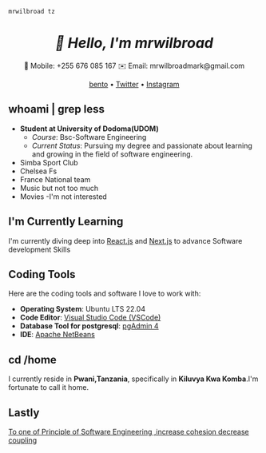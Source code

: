 ```mrwilbroad-tz
mrwilbroad tz
```
<h1 align="center">
  <i>👋 Hello, I'm mrwilbroad</i>
</h1>
<p align="center">
  📱 Mobile: +255 676 085 167
  ✉️ Email: mrwilbroadmark@gmail.com
</p>
<p align="center">
  <a href="https://bento.me/mrwilbroad">bento</a> •
  <a href="https://twitter.com/mrwilbroad">Twitter</a> •
  <a href="https://www.instagram.com/mrwilbroad/">Instagram</a>
</p>

## whoami | grep less
- **Student at University of Dodoma(UDOM)**
  - *Course*: Bsc-Software Engineering
  - *Current Status*: Pursuing my degree and passionate about learning and growing in the field of software engineering.
- Simba Sport Club
- Chelsea Fs
- France National team
- Music but not too much
- Movies -I'm not interested

## I'm Currently Learning
I'm currently diving deep into [React.js](https://reactjs.org/) and [Next.js](https://nextjs.org/) to advance Software development Skills

## Coding Tools
Here are the coding tools and software I love to work with:
- **Operating System**: Ubuntu LTS 22.04
- **Code Editor**: [Visual Studio Code (VSCode)](https://code.visualstudio.com/)
- **Database Tool for postgresql**: [pgAdmin 4](https://www.pgadmin.org/)
- **IDE**: [Apache NetBeans](https://netbeans.apache.org/)

## cd /home
I currently reside in **Pwani,Tanzania**, specifically in **Kiluvya Kwa Komba**.I'm fortunate to call it home.

## Lastly
[To one of Principle of Software Engineering ,increase cohesion decrease coupling](https://upload.wikimedia.org/wikipedia/commons/thumb/9/9c/Coupling_sketches_cropped_1.svg/300px-Coupling_sketches_cropped_1.svg.png)
